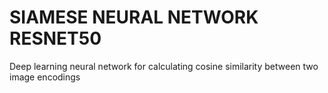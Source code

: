 # SIAMESE NEURAL NETWORK RESNET50
Deep learning neural network for calculating cosine similarity between two image encodings
